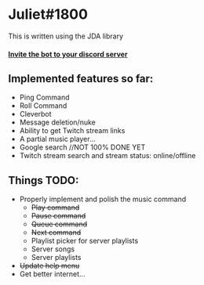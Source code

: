 # Juliet#1800

This is written using the JDA library
#### [Invite the bot to your discord server](https://discordapp.com/oauth2/authorize?client_id=292978791113031690&scope=bot&permissions=90)

## Implemented features so far:
* Ping Command
* Roll Command
* Cleverbot
* Message deletion/nuke
* Ability to get Twitch stream links
* A partial music player...
* Google search //NOT 100% DONE YET
* Twitch stream search and stream status: online/offline

## Things TODO:
* Properly implement and polish the music command
  * ~~Play command~~
  * ~~Pause command~~
  * ~~Queue command~~
  * ~~Next command~~
  * Playlist picker for server playlists
  * Server songs
  * Server playlists
* ~~Update help menu~~
* Get better internet...